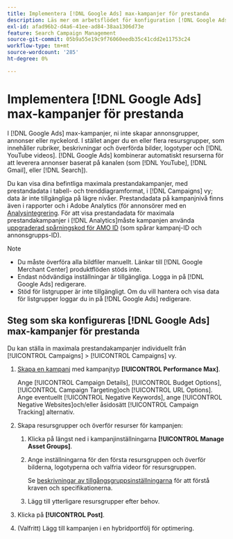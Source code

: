 ```yaml
---
title: Implementera [!DNL Google Ads] max-kampanjer för prestanda
description: Läs mer om arbetsflödet för konfiguration [!DNL Google Ads] max-kampanjer för prestanda.
exl-id: afad96b2-d4a6-41ee-ad84-38aa1306d73e
feature: Search Campaign Management
source-git-commit: 05b9a55e19c9f76060eedb35c41cdd2e11753c24
workflow-type: tm+mt
source-wordcount: '285'
ht-degree: 0%

---
```


# Implementera [!DNL Google Ads] max-kampanjer för prestanda

I [!DNL Google Ads] max-kampanjer, ni inte skapar annonsgrupper, annonser eller nyckelord. I stället anger du en eller flera resursgrupper, som innehåller rubriker, beskrivningar och överförda bilder, logotyper och [!DNL YouTube videos]. [!DNL Google Ads] kombinerar automatiskt resurserna för att leverera annonser baserat på kanalen (som [!DNL YouTube], [!DNL Gmail], eller [!DNL Search]).

Du kan visa dina befintliga maximala prestandakampanjer, med prestandadata i tabell- och trenddiagramformat, i [!DNL Campaigns] vy; data är inte tillgängliga på lägre nivåer. Prestandadata på kampanjnivå finns även i rapporter och i Adobe Analytics (för annonsörer med en [Analysintegrering](/help/integrations/analytics/overview.md). För att visa prestandadata för maximala prestandakampanjer i [!DNL Analytics]måste kampanjen använda [uppgraderad spårningskod för AMO ID](/help/integrations/analytics/ids.md#amo-id-formats) (som spårar kampanj-ID och annonsgrupps-ID).

>[!NOTE]
>
>* Du måste överföra alla bildfiler manuellt. Länkar till [!DNL Google Merchant Center] produktflöden stöds inte.
>* Endast nödvändiga inställningar är tillgängliga. Logga in på [!DNL Google Ads] redigerare.
>* Stöd för listgrupper är inte tillgängligt. Om du vill hantera och visa data för listgrupper loggar du in på [!DNL Google Ads] redigerare.

## Steg som ska konfigureras [!DNL Google Ads] max-kampanjer för prestanda

Du kan ställa in maximala prestandakampanjer individuellt från [!UICONTROL Campaigns] > [!UICONTROL Campaigns] vy.

1. [Skapa en kampanj](/help/search-social-commerce/campaign-management/campaigns/campaign-manage.md) med kampanjtyp **[!UICONTROL Performance Max]**.

   Ange [!UICONTROL Campaign Details], [!UICONTROL Budget Options], [!UICONTROL Campaign Targeting]och [!UICONTROL URL Options]. Ange eventuellt [!UICONTROL Negative Keywords], ange [!UICONTROL Negative Websites]och/eller åsidosätt [!UICONTROL Campaign Tracking] alternativ.

1. Skapa resursgrupper och överför resurser för kampanjen:

   1. Klicka på längst ned i kampanjinställningarna **[!UICONTROL Manage Asset Groups]**.

   1. Ange inställningarna för den första resursgruppen och överför bilderna, logotyperna och valfria videor för resursgruppen.

      Se [beskrivningar av tillgångsgruppsinställningarna](/help/search-social-commerce/campaign-management/campaigns/campaign-settings-google.md) för att förstå kraven och specifikationerna.

   1. Lägg till ytterligare resursgrupper efter behov.

1. Klicka på **[!UICONTROL Post]**.

1. (Valfritt) Lägg till kampanjen i en hybridportfölj för optimering.
